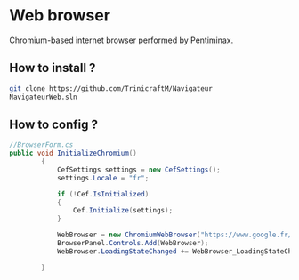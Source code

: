 # Web browser

Chromium-based internet browser performed by Pentiminax.

## How to install ?

```bash
git clone https://github.com/TrinicraftM/Navigateur
NavigateurWeb.sln
```

## How to config ?

```cs
//BrowserForm.cs
public void InitializeChromium()
        {
            CefSettings settings = new CefSettings();
            settings.Locale = "fr";

            if (!Cef.IsInitialized)
            {
                Cef.Initialize(settings);
            }

            WebBrowser = new ChromiumWebBrowser("https://www.google.fr/");
            BrowserPanel.Controls.Add(WebBrowser);
            WebBrowser.LoadingStateChanged += WebBrowser_LoadingStateChanged;

        }
```